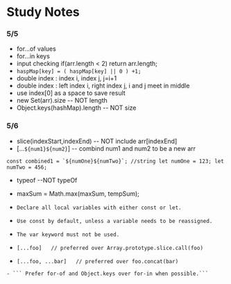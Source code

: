 
# Study Notes

### 5/5
- for...of values
- for...in keys
- input checking  if(arr.length < 2) return arr.length;
- ``` haspMap[key] = ( haspMap[key] || 0 ) +1; ```
- double index : index i, index j, j=i+1 
- double index : left index i, right index j, i and j meet in middle
- use index[0] as a space to save result
- new Set(arr).size -- NOT length
- Object.keys(hashMap).length -- NOT size

### 5/6
- slice(indexStart,indexEnd) -- NOT include arr[indexEnd]
- [...`${num1}${num2}`] -- combind num1 and num2 to be a new arr 
```
const combined1 = `${numOne}${numTwo}`; //string let numOne = 123; let numTwo = 456;
```
- typeof --NOT typeOf
- maxSum = Math.max(maxSum, tempSum);

- ```Declare all local variables with either const or let.``` 
- ```Use const by default, unless a variable needs to be reassigned.```
- ```The var keyword must not be used.```

- ```[...foo]   // preferred over Array.prototype.slice.call(foo)```
- ```[...foo, ...bar]   // preferred over foo.concat(bar)```
```
- ``` Prefer for-of and Object.keys over for-in when possible.```
